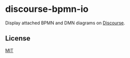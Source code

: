 # discourse-bpmn-io

Display attached BPMN and DMN diagrams on [Discourse](https://www.discourse.org/).

## License

[MIT](./LICENSE)
